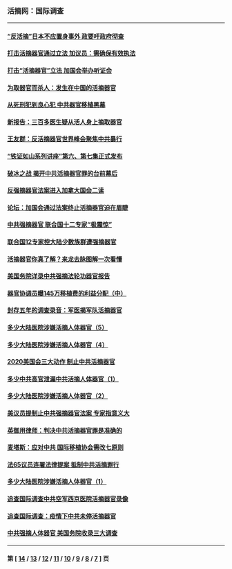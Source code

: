 ### 活摘网：国际调查
---
#### [“反活摘”日本不应置身事外 政要吁政府彻查](../../pages/nf5947/n13971188.md?04150430) 
#### [打击活摘器官通过立法 加议员：需确保有效执法](../../pages/nf5947/n13886356.md?04150430) 
#### [打击“活摘器官”立法 加国会举办听证会](../../pages/nf5947/n13869362.md?04150430) 
#### [为取器官而杀人：发生在中国的活摘器官](../../pages/nf5947/n13794731.md?04150430) 
#### [从死刑犯到良心犯 中共器官移植黑幕](../../pages/nf5947/n13764669.md?04150430) 
#### [新报告：三百多医生疑从活人身上摘取器官](../../pages/nf5947/n13703044.md?04150430) 
#### [王友群：反活摘器官世界峰会聚焦中共暴行](../../pages/nf5947/n13250738.md?04150430) 
#### [“铁证如山系列讲座”第六、第七集正式发布](../../pages/nf5947/n13106287.md?04150430) 
#### [破冰之战 揭开中共活摘器官罪的台前幕后](../../pages/nf5947/n13082457.md?04150430) 
#### [反强摘器官法案进入加拿大国会二读](../../pages/nf5947/n13033450.md?04150430) 
#### [论坛：加国会通过法案终止活摘器官迫在眉睫](../../pages/nf5947/n13029839.md?04150430) 
#### [中共强摘器官 联合国十二专家“极震惊”](../../pages/nf5947/n13024313.md?04150430) 
#### [联合国12专家控大陆少数族群遭强摘器官](../../pages/nf5947/n13023877.md?04150430) 
#### [活摘器官你真了解？来龙去脉图解一次看懂](../../pages/nf5947/n13013820.md?04150430) 
#### [美国务院详录中共强摘法轮功器官报告](../../pages/nf5947/n12944519.md?04150430) 
#### [器官协调员曝145万移植费的利益分配（中）](../../pages/nf5947/n12894547.md?04150430) 
#### [封存五年的调查录音：军医揭军队活摘器官](../../pages/nf5947/n12798692.md?04150430) 
#### [多少大陆医院涉嫌活摘人体器官（5）](../../pages/nf5947/n12768383.md?04150430) 
#### [多少大陆医院涉嫌活摘人体器官（4）](../../pages/nf5947/n12664434.md?04150430) 
#### [2020美国会三大动作 制止中共活摘器官](../../pages/nf5947/n12682004.md?04150430) 
#### [多少中共高官泄漏中共活摘人体器官（1）](../../pages/nf5947/n12671234.md?04150430) 
#### [多少大陆医院涉嫌活摘人体器官（2）](../../pages/nf5947/n12655589.md?04150430) 
#### [美议员提制止中共强摘器官法案 专家指意义大](../../pages/nf5947/n12630561.md?04150430) 
#### [英御用律师：判决中共活摘器官罪是准确的](../../pages/nf5947/n12580740.md?04150430) 
#### [麦塔斯：应对中共 国际移植协会需改七原则](../../pages/nf5947/n12514711.md?04150430) 
#### [法65议员连署法律提案 抵制中共活摘罪行](../../pages/nf5947/n12437047.md?04150430) 
#### [多少大陆医院涉嫌活摘人体器官（1）](../../pages/nf5947/n12414284.md?04150430) 
#### [追查国际调查中共空军西京医院活摘器官录像](../../pages/nf5947/n12348837.md?04150430) 
#### [追查国际调查：疫情下中共未停活摘器官](../../pages/nf5947/n12273415.md?04150430) 
#### [中共强摘人体器官 美国务院收录三大调查](../../pages/nf5947/n12181488.md?04150430) 

---
#### 第 [ [14](./14.md?04150430) / [13](./13.md?04150430) / [12](./12.md?04150430) / [11](./11.md?04150430) / [10](./10.md?04150430) / [9](./9.md?04150430) / [8](./8.md?04150430) / [7](./7.md?04150430) ] 页

